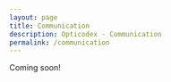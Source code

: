 ```yaml
---
layout: page
title: Communication
description: Opticodex - Communication
permalink: /communication
---
```


Coming soon!